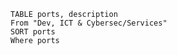 ```dataview
TABLE ports, description 
From "Dev, ICT & Cybersec/Services"
SORT ports
Where ports
```
